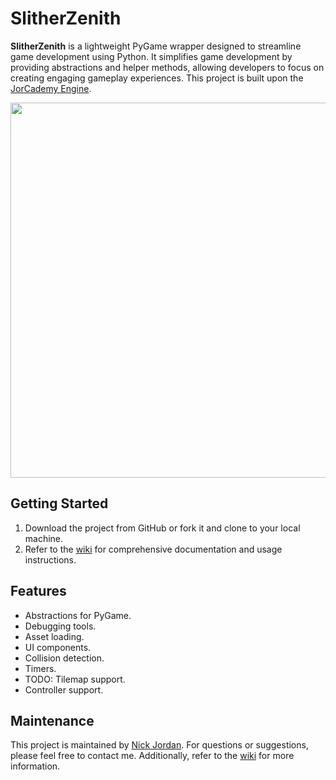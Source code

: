 # SlitherZenith

**SlitherZenith** is a lightweight PyGame wrapper designed to streamline game development using Python. It simplifies game development by providing abstractions and helper methods, allowing developers to focus on creating engaging gameplay experiences.
This project is built upon the [JorCademy Engine](https://github.com/JorCademy/JorCademy-Engine).

<img src="https://github.com/nickname2002/SlitherZenith/blob/main/assets/sprites/slitherzenith_banner.png" width="600" />

## Getting Started

1. Download the project from GitHub or fork it and clone to your local machine.
2. Refer to the [wiki](https://github.com/nickname2002/SlitherZenith/wiki) for comprehensive documentation and usage instructions.

## Features

- Abstractions for PyGame.
- Debugging tools.
- Asset loading.
- UI components.
- Collision detection.
- Timers.
- TODO: Tilemap support.
- Controller support.

## Maintenance

This project is maintained by [Nick Jordan](mailto:nickjordan2002@gmail.com).
For questions or suggestions, please feel free to contact me. Additionally, refer to the [wiki](https://github.com/nickname2002/MonoZenith/wiki) for more information.
